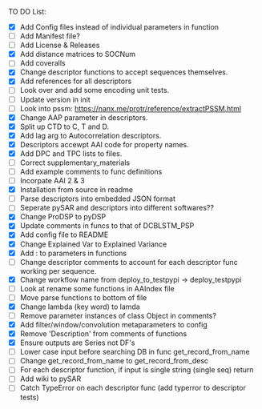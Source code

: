 TO DO List:

- [X] Add Config files instead of individual parameters in function
- [ ] Add Manifest file?
- [ ] Add License & Releases
- [X] Add distance matrices to SOCNum
- [ ] Add coveralls
- [X] Change descriptor functions to accept sequences themselves.
- [X] Add references for all descriptors
- [ ] Look over and add some encoding unit tests.
- [ ] Update version in init
- [ ] Look into pssm: https://nanx.me/protr/reference/extractPSSM.html
- [X] Change AAP parameter in descriptors.
- [X] Split up CTD to C, T and D.
- [X] Add lag arg to Autocorrelation descriptors.
- [X] Descriptors accewpt AAI code for property names.
- [X] Add DPC and TPC lists to files.
- [ ] Correct supplementary_materials
- [ ] Add example comments to func definitions
- [ ] Incorpate AAI 2 & 3
- [X] Installation from source in readme
- [ ] Parse descriptors into embedded JSON format
- [ ] Seperate pySAR and descriptors into different softwares??
- [X] Change ProDSP to pyDSP
- [X] Update comments in funcs to that of DCBLSTM_PSP
- [X] Add config file to README
- [X] Change Explained Var to Explained Variance
- [X] Add : to parameters in functions 
- [ ] Change descriptor comments to account for each descriptor func working per sequence. 
- [X] Change workflow name from deploy_to_testpypi -> deploy_testpypi
- [ ] Look at rename some functions in AAIndex file
- [ ] Move parse functions to bottom of file
- [X] Change lambda (key word) to lamda
- [ ] Remove parameter instances of class Object in comments?
- [X] Add filter/window/convolution metaparameters to config
- [X] Remove 'Description' from comments of functions
- [X] Ensure outputs are Series not DF's
- [ ] Lower case input before searching DB in func get_record_from_name
- [ ] Change get_record_from_name to get_record_from_desc
- [ ] For each descriptor function, if input is single string (single seq) return 
- [ ] Add wiki to pySAR
- [ ] Catch TypeError on each descriptor func (add typerror to descriptor tests)